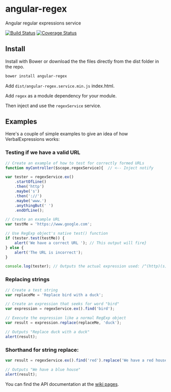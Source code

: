 # angular-regex
Angular regular expressions service

[![Build Status](https://travis-ci.org/previousdeveloper/angular-regex.svg?branch=master)](https://travis-ci.org/previousdeveloper/angular-regex) [![Coverage Status](https://coveralls.io/repos/previousdeveloper/angular-regex/badge.svg?branch=master&service=github)](https://coveralls.io/github/previousdeveloper/angular-regex?branch=master)


## Install

Install with Bower or download the the files directly from the dist folder in the repo.

```bash
bower install angular-regex
```

Add `dist/angular-regex.service.min.js`  index.html.

Add `regex` as a module dependency for your module.

Then inject and use the `regexService` service.


## Examples

Here's a couple of simple examples to give an idea of how VerbalExpressions works:

### Testing if we have a valid URL

```javascript
// Create an example of how to test for correctly formed URLs
function myController($scope,regexService){  // <-- Inject notify

var tester = regexService.ex()
    .startOfLine()
    .then('http')
    .maybe('s')
    .then('://')
    .maybe('www.')
    .anythingBut(' ')
    .endOfLine();

// Create an example URL
var testMe = 'https://www.google.com';

// Use RegExp object's native test() function
if (tester.test(testMe)) {
    alert('We have a correct URL '); // This output will fire}
} else {
    alert('The URL is incorrect');
}

console.log(tester); // Outputs the actual expression used: /^(http)(s)?(\:\/\/)(www\.)?([^\ ]*)$/
```

### Replacing strings

```javascript
// Create a test string
var replaceMe = 'Replace bird with a duck';

// Create an expression that seeks for word "bird"
var expression = regexService.ex().find('bird');

// Execute the expression like a normal RegExp object
var result = expression.replace(replaceMe, 'duck');

// Outputs "Replace duck with a duck"
alert(result);
```

### Shorthand for string replace:

```javascript
var result = regexService.ex().find('red').replace('We have a red house', 'blue');

// Outputs "We have a blue house"
alert(result);
```

You can find the API documentation at the [wiki pages](https://github.com/VerbalExpressions/JSVerbalExpressions/wiki).
